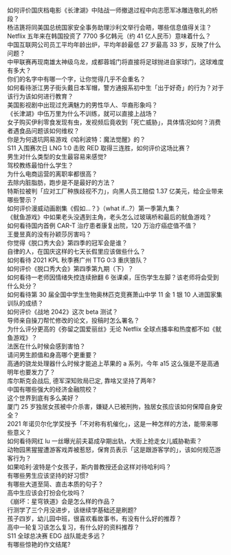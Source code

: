 如何评价国庆档电影《长津湖》中陆战一师撤退过程中向志愿军冰雕连敬礼的桥段？  
杨洁篪将同美国总统国家安全事务助理沙利文举行会晤，哪些信息值得关注？  
Netflix 五年来在韩国投资了 7700 多亿韩元（约 41 亿人民币）意味着什么？  
中国互联网公司员工平均年龄出炉，平均年龄最低 27 岁最高 33 岁，反映了什么问题？  
中甲联赛再现南雄太神级乌龙，成都蓉城门将直接将足球抛进自家球门，这球难度有多大？  
你们的名字中有哪一个字，让你觉得几乎不会重名？  
如何看待浙江男子街头戴日本军帽，警方通报系初中生「出于好奇」的行为？对于该行为该如何进行教育？  
美国影视剧中出现过充满魅力的男性华人、华裔形象吗？  
《长津湖》中伍万里为什么不训练，就可以直接上战场？  
女子购买伊利零食发现有虫，发视频后竟收到「死亡威胁」，具体情况如何？消费者遇食品问题该如何维权？  
你是为何退坑网易游戏《哈利波特：魔法觉醒》的？  
S11 入围赛次日 LNG 1:0 击败 RED 取得三连胜，如何评价这场比赛？  
男生对什么类型的女生最容易来感觉?  
驾校教练最怕什么学生？  
为什么电商运营的离职率都很高？  
去除内脏脂肪，跑步是不是最好的方法？  
特斯拉被判「应对工厂种族歧视不力」，向黑人员工赔偿 1.37 亿美元，给企业带来哪些警示？  
如何评价漫威动画剧集《假如…？》（what if...?）第一季第九集？  
《鱿鱼游戏》中如果老头没遇到主角，老头怎么过玻璃桥和最后的鱿鱼游戏？  
如何看待国内首例 CAR-T 治疗患者康复出院，120 万治疗癌症值不值？  
王曼昱真的没有孙颖莎厉害吗？  
你觉得《脱口秀大会》第四季的冠军会是谁？  
自律的人，在国庆这样的七天长假里应该做些什么？  
如何看待 2021 KPL 秋季赛广州 TTG 0:3 重庆狼队？  
如何评价《脱口秀大会》第四季第九期（下）？  
如何看待一老师因情绪失控连续掀翻 6 张课桌，压伤学生左脚？该老师将会受到什么处分？  
如何看待第 30 届全国中学生生物奥林匹克竞赛萧山中学 11 金 1 银 10 人进国家集训队的成绩？  
如何评价《战地 2042》这次 beta 测试？  
导师亲自操刀帮忙修改的论文，投稿时怎么署名？  
为什么评分更高的《弥留之国爱丽丝》无论 Netflix 全球点播率和热度都不如《鱿鱼游戏》？  
法医在什么时候会感到害怕？  
请问男生颜值和身高哪个更重要？  
高通的骁龙处理器什么时候才能追上苹果的 a 系列，今年 a15 这么强是不是高通明年也要发力了？  
库尔斯克会战后, 德军深知败局已定, 靠啥又坚持了两年?  
中国有哪些强大的经济金融院校？  
这个世界到底有多么美好？  
厦门 25 岁独居女孩被中介杀害，嫌疑人已被刑拘，独居女孩应该如何保障自身安全？  
2021 年诺贝尔化学奖授予「不对称有机催化」，这是一种怎样的方法，能带来哪些意义？  
如何看待网红 lu 一丝曝光前夫葛成孕期出轨，大街上抢走女儿威胁勒索？  
动物园黑猩猩遭游客戏弄被惹怒，保育员表示「这是跟游客学的」，该如何规范游客行为？  
如果哈利·波特是个女孩子，斯内普教授还会这样对待哈利吗？  
有哪些男生应该坚持的好习惯?  
有哪些大道至简、直击本质的句子？  
高中生应该会打扮会化妆吗？  
《崩坏：星穹铁道》会是怎么样的作品？  
行测学了三个月没进步，该继续学基础还是刷题?  
孩子四岁，幼儿园中班，很喜欢看故事书，有没有什么好的推荐？  
高中一轮复习该怎么复习，有什么好的资料推荐？  
S11 全球总决赛 EDG 战队能走多远？  
有哪些惊艳的作文结尾?  

